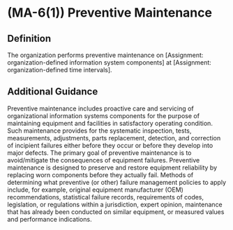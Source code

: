 
# (MA-6(1)) Preventive Maintenance

## Definition

The organization performs preventive maintenance on [Assignment: organization-defined information system components] at [Assignment: organization-defined time intervals].

## Additional Guidance

Preventive maintenance includes proactive care and servicing of organizational information systems components for the purpose of maintaining equipment and facilities in satisfactory operating condition. Such maintenance provides for the systematic inspection, tests, measurements, adjustments, parts replacement, detection, and correction of incipient failures either before they occur or before they develop into major defects. The primary goal of preventive maintenance is to avoid/mitigate the consequences of equipment failures. Preventive maintenance is designed to preserve and restore equipment reliability by replacing worn components before they actually fail. Methods of determining what preventive (or other) failure management policies to apply include, for example, original equipment manufacturer (OEM) recommendations, statistical failure records, requirements of codes, legislation, or regulations within a jurisdiction, expert opinion, maintenance that has already been conducted on similar equipment, or measured values and performance indications.
